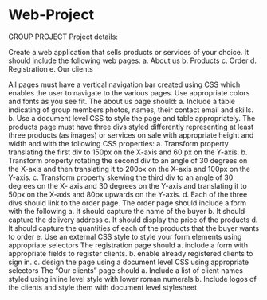 # Web-Project
GROUP PROJECT
Project details: 

Create a web application that sells products or services of your choice. It should
include the following web pages:
a. About us
b. Products
c. Order
d. Registration
e. Our clients

All pages must have a vertical navigation bar created using CSS which enables the
user to navigate to the various pages. Use appropriate colors and fonts as you see fit.
The about us page should:
a. Include a table indicating of group members photos, names, their contact
email and skills.
b. Use a document level CSS to style the page and table appropriately.
The products page must have three divs styled differently representing at least three
products (as images) or services on sale with appropriate height and width and with
the following CSS properties:
a. Transform property translating the first div to 150px on the X-axis and 60 px
on the Y-axis.
b. Transform property rotating the second div to an angle of 30 degrees on the
X-axis and then translating it to 200px on the X-axis and 100px on the Y-axis.
c. Transform property skewing the third div to an angle of 30 degrees on the X-
axis and 30 degrees on the Y-axis and translating it to 50px on the X-axis and
80px upwards on the Y-axis.
d. Each of the three divs should link to the order page.
The order page should include a form with the following
a. It should capture the name of the buyer
b. It should capture the delivery address
c. It should display the price of the products
d. It should capture the quantities of each of the products that the buyer wants
to order
e. Use an external CSS style to style your form elements using appropriate
selectors
 The registration page should
a. include a form with appropriate fields to register clients.
b. enable already registered clients to sign in.
c. design the page using a document level CSS using appropriate selectors
The “Our clients” page should
a. Include a list of client names styled using inline level style with lower roman
numerals
b. Include logos of the clients and style them with document level stylesheet

